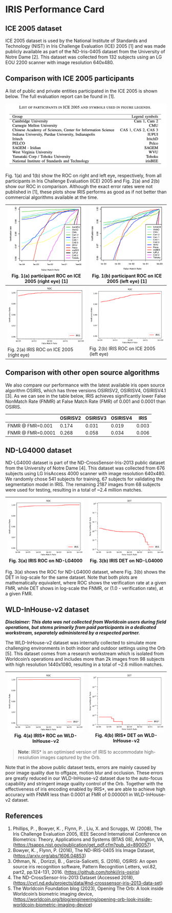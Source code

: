 # IRIS Performance Card

## ICE 2005 dataset

ICE 2005 dataset is used by the National Institute of Standards and Technology (NIST) in Iris Challenge Evaluation (ICE) 2005 [1] and was made publicly available as part of the ND-Iris-0405 dataset from the University of Notre Dame [2]. This dataset was collected from 132 subjects using an LG EOU 2200 scanner with image resolution 640x480.

## Comparison with ICE 2005 participants

A list of public and private entities participated in the ICE 2005 is shown below. The full evaluation report can be found in [1].

<img src="./docs/performance_card/ice2005_results.png" width="800" alt="ICE 2005 results">

Fig. 1(a) and 1(b) show the ROC on right and left eye, respectively, from all participants in Iris Challenge Evaluation (ICE) 2005 and Fig. 2(a) and 2(b) show our ROC in comparison. Although the exact error rates were not published in [1], these plots show IRIS performs as good as if not better than commercial algorithms available at the time.

|<img src="./docs/performance_card/comparison_1a.png" alt="1a"> Fig. 1(a) participant ROC on ICE 2005 (right eye) [1]| <img src="./docs/performance_card/comparison_1b.png" alt="1b"> Fig. 1(b) participant ROC on ICE 2005 (left eye) [1]|
|---|---|
| <img src="./docs/performance_card/comparison_2a.png" alt="2a"> Fig. 2(a) IRIS ROC on ICE 2005 (right eye)| <img src="./docs/performance_card/comparison_2b.png" alt="2b"> Fig. 2(b) IRIS ROC on ICE 2005 (left eye)|


## Comparison with other open source algorithms

We also compare our performance with the latest available iris open source algorithm OSIRIS, which has three versions OSIRISV2, OSIRISV4, OSIRISV4.1 [3]. As we can see in the table below, IRIS achieves significantly lower False NonMatch Rate (FNMR) at False Match Rate (FMR) of 0.001 and 0.0001 than OSIRIS.

|                   | OSIRISV2 | OSIRISV3 | OSIRISV4 | IRIS  |
|-------------------|----------|----------|----------|-------|
| FNMR @ FMR=0.001  | 0.174    | 0.031    | 0.019    | 0.003 |
| FNMR @ FMR=0.0001 | 0.268    | 0.058    | 0.034    | 0.006 |

## ND-LG4000 dataset

ND-LG4000 dataset is part of the ND-CrossSensor-Iris-2013 public dataset from the University of Notre Dame [4]. This dataset was collected from 676 subjects using LG IrisAccess 4000 scanner with image resolution 640x480. We randomly chose 541 subjects for training, 67 subjects for validating the segmentation model in IRIS. The remaining 2187 images from 68 subjects were used for testing, resulting in a total of ~2.4 million matches.

|<img src="./docs/performance_card/lg4000_3a.png" alt="3a"> Fig. 3(a) IRIS ROC on ND-LG4000| <img src="./docs/performance_card/lg4000_3b.png" alt="3b"> Fig. 3(b) IRIS DET on ND-LG4000|
|---|---|

Fig. 3(a) shows the ROC for ND-LG4000 dataset, where Fig. 3(b) shows the DET in log-scale for the same dataset. Note that both plots are mathematically equivalent, where ROC shows the verification rate at a given FMR, while DET shows in log-scale the FNMR, or (1.0 - verification rate), at a given FMR.


## WLD-InHouse-v2 dataset

**_Disclaimer: This data was not collected from Worldcoin users during field operations, but stems primarily from paid participants in a dedicated workstream, separately administered by a respected partner._**

The WLD-InHouse-v2 dataset was internally collected to simulate more challenging environments in both indoor and outdoor settings using the Orb [5]. This dataset comes from a research workstream which is isolated from Worldcoin’s operations and includes more than 2k images from 98 subjects with high resolution 1440x1080, resulting in a total of ~2.6 million matches.

|<img src="./docs/performance_card/wld_dataset_4a.png" alt="4a"> Fig. 4(a) IRIS* ROC on WLD-InHouse-v2| <img src="./docs/performance_card/wld_dataset_4b.png" alt="4b"> Fig. 4(b) IRIS* DET on WLD-InHouse-v2|
|---|---|

> **Note**: IRIS* is an optimised version of IRIS to accommodate high-resolution images captured by the Orb.

Note that in the above public dataset tests, errors are mainly caused by poor image quality due to offgaze, motion blur and occlusion. These errors are greatly reduced in our WLD-InHouse-v2 dataset due to the auto-focus capability and stringent image quality control of the Orb. Together with the effectiveness of iris encoding enabled by IRIS*, we are able to achieve high accuracy with FNMR less than 0.0001 at FMR of 0.000001 in WLD-InHouse-v2 dataset.

## References

1. Phillips, P. , Bowyer, K. , Flynn, P. , Liu, X. and Scruggs, W. (2008), The Iris Challenge Evaluation 2005, IEEE Second International Conference on Biometrics: Theory, Applications and Systems (BTAS 08), Arlington, VA, (https://tsapps.nist.gov/publication/get_pdf.cfm?pub_id=890057)
2. Bowyer, K. , Flynn, P. (2016), The ND-IRIS-0405 Iris Image Dataset, (https://arxiv.org/abs/1606.04853)
3. Othman, N. , Dorizzi, B. , Garcia-Salicetti, S. (2016), OSIRIS: An open source iris recognition software, Pattern Recognition Letters, vol.82, part2, pp.124-131, 2016. (https://github.com/tohki/iris-osiris)
4. The ND-CrossSensor-Iris-2013 Dataset (Accessed 2018), (https://cvrl.nd.edu/projects/data/#nd-crosssensor-iris-2013-data-set)
5. The Worldcoin Foundation blog (2023), Opening The Orb: A look inside Worldcoin’s biometric imaging device, (https://worldcoin.org/blog/engineering/opening-orb-look-inside-worldcoin-biometric-imaging-device)
